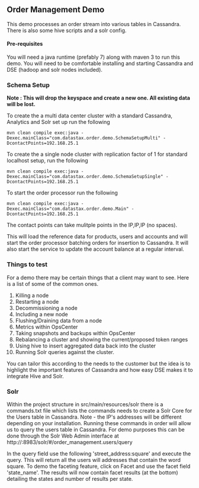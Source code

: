 ## Order Management Demo 

This demo processes an order stream into various tables in Cassandra. There is also some hive scripts and a solr config.

#### Pre-requisites

You will need a java runtime (prefably 7) along with maven 3 to run this demo. You will need to be comfortable installing and starting Cassandra and DSE (hadoop and solr nodes included). 

### Schema Setup

**Note : This will drop the keyspace and create a new one. All existing data will be lost.**

To create the a multi data center cluster with a standard Cassandra, Analytics and Solr set up run the following

    mvn clean compile exec:java -Dexec.mainClass="com.datastax.order.demo.SchemaSetupMulti" -DcontactPoints=192.168.25.1

To create the a single node cluster with replication factor of 1 for standard localhost setup, run the following

    mvn clean compile exec:java -Dexec.mainClass="com.datastax.order.demo.SchemaSetupSingle" -DcontactPoints=192.168.25.1

To start the order processor run the following

    mvn clean compile exec:java -Dexec.mainClass="com.datastax.order.demo.Main" -DcontactPoints=192.168.25.1

The contact points can take mulitple points in the IP,IP,IP (no spaces).

This will load the reference data for products, users and accounts and will start the order processor batching orders for insertion to Cassandra. It will also start the service to update the account balance at a regular interval. 

### Things to test

For a demo there may be certain things that a client may want to see. Here is a list of some of the common ones.

1. Killing a node 
2. Restarting a node
3. Decommissioning a node
4. Including a new node
5. Flushing/Draining data from a node
6. Metrics within OpsCenter
7. Taking snapshots and backups within OpsCenter
8. Rebalancing a cluster and showing the current/proposed token ranges
9. Using hive to insert aggregated data back into the cluster
10. Running Solr queries against the cluster.

You can tailor this according to the needs to the customer but the idea is to highlight the important features of Cassandra and how easy DSE makes it to integrate Hive and Solr.

### Solr

Within the project structure in src/main/resources/solr there is a commands.txt file which lists the commands needs to create a Solr Core for the Users table in Cassandra. Note - the IP's addresses will be different depending on your installation. Running these commands in order will allow us to query the users table in Cassandra. For demo purposes this can be done through the Solr Web Admin interface at http://<hostname>:8983/solr/#/order_management.users/query

In the query field use the following 'street_address:square' and execute the query. This will return all the users will addresses that contain the word square. To demo the faceting feature, click on Facet and use the facet field 'state_name'. The results will now contain facet results (at the bottom) detailing the states and number of results per state. 




